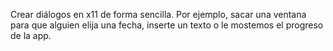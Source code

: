 Crear diálogos en x11 de forma sencilla.
Por ejemplo, sacar una ventana para que alguien elija una fecha, inserte un texto o le mostemos el progreso de la app.

